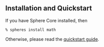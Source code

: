 ## Installation and Quickstart
If you have Sphere Core installed, then

    % spheres install math

Otherwise, please read the [quickstart guide](http://www.schemespheres.org/guides/en/quickstart).

